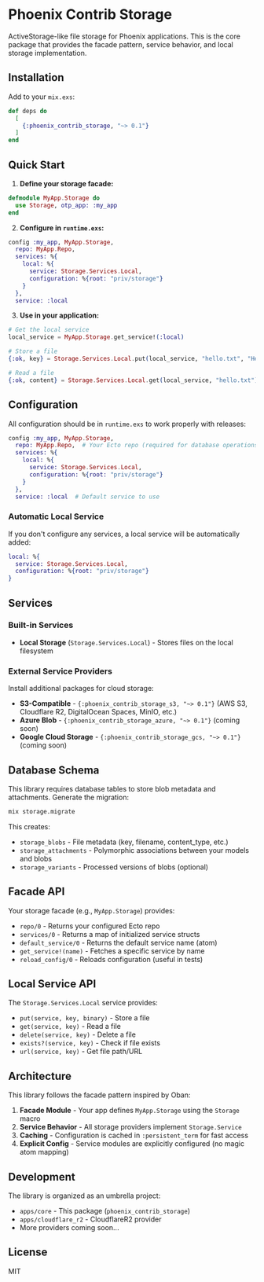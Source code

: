 # Phoenix Contrib Storage

ActiveStorage-like file storage for Phoenix applications. This is the core package that provides the facade pattern, service behavior, and local storage implementation.

## Installation

Add to your `mix.exs`:

```elixir
def deps do
  [
    {:phoenix_contrib_storage, "~> 0.1"}
  ]
end
```

## Quick Start

1. **Define your storage facade:**

```elixir
defmodule MyApp.Storage do
  use Storage, otp_app: :my_app
end
```

2. **Configure in `runtime.exs`:**

```elixir
config :my_app, MyApp.Storage,
  repo: MyApp.Repo,
  services: %{
    local: %{
      service: Storage.Services.Local,
      configuration: %{root: "priv/storage"}
    }
  },
  service: :local
```

3. **Use in your application:**

```elixir
# Get the local service
local_service = MyApp.Storage.get_service!(:local)

# Store a file
{:ok, key} = Storage.Services.Local.put(local_service, "hello.txt", "Hello, World!")

# Read a file
{:ok, content} = Storage.Services.Local.get(local_service, "hello.txt")
```

## Configuration

All configuration should be in `runtime.exs` to work properly with releases:

```elixir
config :my_app, MyApp.Storage,
  repo: MyApp.Repo,  # Your Ecto repo (required for database operations)
  services: %{
    local: %{
      service: Storage.Services.Local,
      configuration: %{root: "priv/storage"}
    }
  },
  service: :local  # Default service to use
```

### Automatic Local Service

If you don't configure any services, a local service will be automatically added:

```elixir
local: %{
  service: Storage.Services.Local,
  configuration: %{root: "priv/storage"}
}
```

## Services

### Built-in Services

- **Local Storage** (`Storage.Services.Local`) - Stores files on the local filesystem

### External Service Providers

Install additional packages for cloud storage:

- **S3-Compatible** - `{:phoenix_contrib_storage_s3, "~> 0.1"}` (AWS S3, Cloudflare R2, DigitalOcean Spaces, MinIO, etc.)
- **Azure Blob** - `{:phoenix_contrib_storage_azure, "~> 0.1"}` (coming soon)
- **Google Cloud Storage** - `{:phoenix_contrib_storage_gcs, "~> 0.1"}` (coming soon)

## Database Schema

This library requires database tables to store blob metadata and attachments. Generate the migration:

```bash
mix storage.migrate
```

This creates:

- `storage_blobs` - File metadata (key, filename, content_type, etc.)
- `storage_attachments` - Polymorphic associations between your models and blobs
- `storage_variants` - Processed versions of blobs (optional)

## Facade API

Your storage facade (e.g., `MyApp.Storage`) provides:

- `repo/0` - Returns your configured Ecto repo
- `services/0` - Returns a map of initialized service structs
- `default_service/0` - Returns the default service name (atom)
- `get_service!(name)` - Fetches a specific service by name
- `reload_config/0` - Reloads configuration (useful in tests)

## Local Service API

The `Storage.Services.Local` service provides:

- `put(service, key, binary)` - Store a file
- `get(service, key)` - Read a file
- `delete(service, key)` - Delete a file
- `exists?(service, key)` - Check if file exists
- `url(service, key)` - Get file path/URL

## Architecture

This library follows the facade pattern inspired by Oban:

1. **Facade Module** - Your app defines `MyApp.Storage` using the `Storage` macro
2. **Service Behavior** - All storage providers implement `Storage.Service`
3. **Caching** - Configuration is cached in `:persistent_term` for fast access
4. **Explicit Config** - Service modules are explicitly configured (no magic atom mapping)

## Development

The library is organized as an umbrella project:

- `apps/core` - This package (`phoenix_contrib_storage`)
- `apps/cloudflare_r2` - CloudflareR2 provider
- More providers coming soon...

## License

MIT
